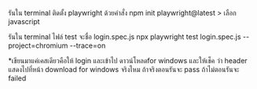 
รันใน terminal
ติดตั้ง playwright ด้วยคำสั่ง npm init playwright@latest > เลือก javascript

รันใน terminal
ไฟล์ test จะชื่อ login.spec.js
npx playwright test login.spec.js --project=chromium --trace=on

*เขียนมาแค่เคสเดียวคือให้ login และเข้าไป ดาวน์โหลดfor windows และให้เช็ค ว่า header แสดงไปที่หน้า download for windows จริงไหม ถ้าจริงตอนรันจะ pass ถ้าไม่ตอนรันจะ failed



